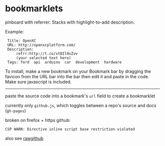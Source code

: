 # bookmarklets

pinboard with referrer:
Stacks with highlight-to-add description.

Example:  

     Title: OpenXC 
     URL: http://openxcplatform.com/
     Description: 
         refrr:http://t.co/xtDIl0vZvv
         (your selected text here)
     Tags: ford  api  arduino  car  development  hardware   


To install, make a new bookmark on your Bookmark bar by dragging the favicon from the URL bar into the bar then edit it and paste in the code. Make sure javascript is included.


-----
paste the source code into a bookmark's `url` field to create a bookmarklet

currently only `github.js`, which toggles between a repo's source and docs
(`gh-pages`)

broken on firefox + https github:

    CSP WARN: Directive inline script base restriction violated

also see [rawgithub](https://github.com/rgrove/rawgithub)
